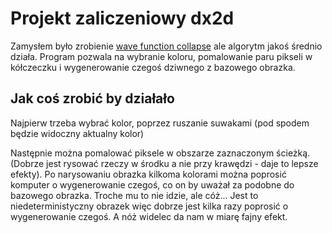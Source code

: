 # Projekt zaliczeniowy dx2d

Zamysłem było zrobienie [wave function collapse](https://robertheaton.com/2018/12/17/wavefunction-collapse-algorithm/) ale algorytm jakoś średnio działa. Program pozwala na wybranie koloru, pomalowanie paru pikseli w kółczeczku i wygenerowanie czegoś dziwnego z bazowego obrazka.

## Jak coś zrobić by działało

Najpierw trzeba wybrać kolor, poprzez ruszanie suwakami (pod spodem będzie widoczny aktualny kolor)

Następnie można pomalować piksele w obszarze zaznaczonym ścieżką. (Dobrze jest rysować rzeczy w środku a nie przy krawędzi - daje to lepsze efekty). Po narysowaniu obrazka kilkoma kolorami można poprosić komputer o wygenerowanie czegoś, co on by uważał za podobne do bazowego obrazka. Troche mu to nie idzie, ale cóż... Jest to niedeterministyczny obrazek więc dobrze jest kilka razy poprosić o wygenerowanie czegoś. A nóż widelec da nam w miarę fajny efekt.